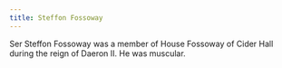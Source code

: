 ```yaml
---
title: Steffon Fossoway
---
```


Ser Steffon Fossoway was a member of House Fossoway of Cider Hall during the reign of Daeron II. He was muscular.


